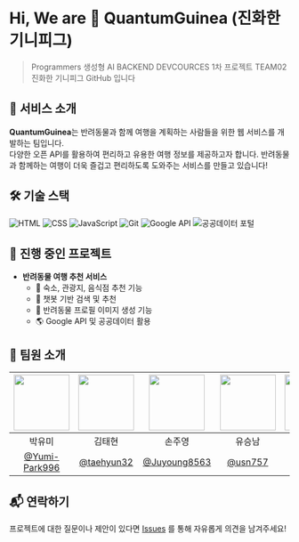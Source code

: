 # Hi, We are 🐹 QuantumGuinea (진화한 기니피그)
> Programmers 생성형 AI BACKEND DEVCOURCES 1차 프로젝트 TEAM02 진화한 기니피그 GitHub 입니다


## 🐶 서비스 소개
**QuantumGuinea**는 반려동물과 함께 여행을 계획하는 사람들을 위한 웹 서비스를 개발하는 팀입니다. <br>
다양한 오픈 API를 활용하여 편리하고 유용한 여행 정보를 제공하고자 합니다. 반려동물과 함께하는 여행이 더욱 즐겁고 편리하도록 도와주는 서비스를 만들고 있습니다!

## 🛠 기술 스택
![HTML](https://img.shields.io/badge/HTML-E34F26?style=flat&logo=html5&logoColor=white)
![CSS](https://img.shields.io/badge/CSS-1572B6?style=flat&logo=css3&logoColor=white)
![JavaScript](https://img.shields.io/badge/JavaScript-F7DF1E?style=flat&logo=javascript&logoColor=black)
![Git](https://img.shields.io/badge/Git-F05032?style=flat&logo=git&logoColor=white)
![Google API](https://img.shields.io/badge/Google%20API-4285F4?style=flat&logo=google&logoColor=white)
![공공데이터 포털](https://img.shields.io/badge/Public%20Data%20Portal-0044CC?style=flat&logo=data&logoColor=white)


## 🚀 진행 중인 프로젝트
- **반려동물 여행 추천 서비스**
  - 🏨 숙소, 관광지, 음식점 추천 기능
  - 🤖 챗봇 기반 검색 및 추천
  - 🐶 반려동물 프로필 이미지 생성 기능
  - 🌎 Google API 및 공공데이터 활용
 

## 📌 팀원 소개
|<img src="https://avatars.githubusercontent.com/Yumi-Park996" width=100px>|<img src="https://avatars.githubusercontent.com/taehyun32" width=100px>|<img src="https://avatars.githubusercontent.com/Juyoung8563" width=100px>|<img src="https://avatars.githubusercontent.com/usn757" width=100px>|<img src="https://avatars.githubusercontent.com/23MinL" width=100px>|<img src="https://avatars.githubusercontent.com/s0ooo0k" width=100px>|
|:------:|:------:|:-------:|:-------:|:-------:|:-------:|
|박유미|김태현|손주영|유승남|이상민|지현숙|
|[@Yumi-Park996](https://github.com/Yumi-Park996)|[@taehyun32](https://github.com/taehyun32)|[@Juyoung8563](https://github.com/Juyoung8563)|[@usn757](https://github.com/usn757)|[@23MinL](https://github.com/23MinL)|[@s0ooo0k](https://github.com/s0ooo0k)|

## 📬 연락하기
프로젝트에 대한 질문이나 제안이 있다면 [Issues](https://github.com/QuantumGuinea/organization-repo/issues) 를 통해 자유롭게 의견을 남겨주세요!
